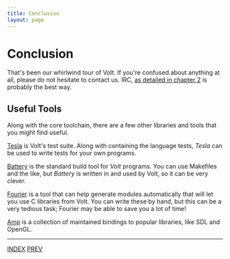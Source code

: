 ```yaml
---
title: Conclusion
layout: page
---
```

# Conclusion

That's been our whirlwind tour of Volt. If you're confused about anything at all, please do not hesitate to contact us. IRC, [as detailed in chapter 2](c2-setup.html) is probably the best way.

## Useful Tools

Along with the core toolchain, there are a few other libraries and tools that you might find useful.

[Tesla](https://github.com/VoltLang/Tesla) is Volt's test suite. Along with containing the language tests, *Tesla* can be used to write tests for your own programs.

[Battery](https://github.com/VoltLang/Battery) is the standard build tool for *Volt* programs. You can use Makefiles and the like, but *Battery* is written in and used by Volt, so it can be very clever.

[Fourier](https://github.com/VoltLang/Fourier) is a tool that can help generate modules automatically that will let you use C libraries from Volt. You can write these by hand, but this can be a very tedious task; Fourier may be able to save you a lot of time!

[Amp](https://github.com/VoltLang/Amp) is a collection of maintained bindings to popular libraries, like SDL and OpenGL.

---

[INDEX](c1-intro.html) [PREV](c8-user-types.html)
